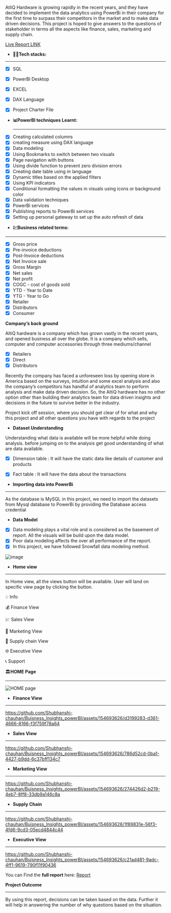 AtliQ Hardware is growing rapidly in the recent years, and they have decided to implement the data analytics using PowerBi in their company for the first time to surpass their competitors in the market and to make data driven decisions. This project is hoped to give answers to the questions of stakeholder in terms all the aspects like finance, sales, marketing and supply chain.


[Live Report LINK](https://app.powerbi.com/view?r=eyJrIjoiZmZjNjA2MmUtNjk3ZS00MjFhLThlZWItNjE5YjFiYzA2NzA2IiwidCI6ImM2ZTU0OWIzLTVmNDUtNDAzMi1hYWU5LWQ0MjQ0ZGM1YjJjNCJ9)

- **👨‍💻Tech stacks:**
***

- [x] SQL
- [x] PowerBI Desktop
- [x] EXCEL
- [x] DAX Language
- [x] Project Charter File


- **📊PowerBI techniques Learnt:**
  ***
- [x] Creating calculated columns
- [x] creating measure using DAX language
- [x] Data modeling
- [x] Using Bookmarks to switch between two visuals
- [x] Page navigation with buttons
- [x] Using divide function to prevent zero division errors
- [x] Creating date table using m language
- [x] Dynamic titles based on the applied filters
- [x] Using KPI indicators
- [x] Conditional formatting the values in visuals using icons or background color
- [x] Data validation techniques
- [x] PowerBi services
- [x] Publishing reports to PowerBi services
- [x] Setting up personal gateway to set up the auto refresh of data

- **💹Business related terms:**
***

- [x] Gross price
- [x] Pre-invoice deductions
- [x] Post-Invoice deductions
- [x] Net Invoice sale
- [x] Gross Margin
- [x] Net sales
- [x] Net profit
- [x] COGC - cost of goods sold
- [x] YTD - Year to Date
- [x] YTG - Year to Go
- [x] Retailer
- [x] Distributors
- [x] Consumer

**Company’s back ground**

AltiQ hardware is a company which has grown vastly in the recent years, and opened business all over the globe. It is a company which sells, computer and computer accessories through three mediums/channel
- [x] Retailers
- [x] Direct
- [x] Distributors

Recently the company has faced a unforeseen loss by opening store in America based on the surveys, intuition and some excel analysis and also the company’s competitors has handful of analytics team to perform analysis and make data driven decision. So, the AltiQ hardware has no other option other than building their analytics team for data driven insights and decisions in the future to survive better in the industry.

Project kick off session, where you should get clear of for what and why this project and all other questions you have with regards to the project

- **Dataset Understanding**

Understanding what data is available will be more helpful while doing analysis. before jumping on to the analysis get good understanding of what are data available.

- [x] Dimension table : It will have the static data like details of customer and products

- [x] Fact table : It will have the data about the transactions

- **Importing data into PowerBi**
***
As the database is MySQL in this project, we need to import the datasets from Mysql database to PowerBi by providing the Database access credential

- **Data Model**

- [x] Data modeling plays a vital role and is considered as the basement of report. All the visuals will be build upon the data model.
- [x] Poor data modeling affects the over all performance of the report.
- [x] In this project, we have followed Snowfall data modeling method.

![image](https://github.com/Shubhanshi-chauhan/Buisness_Insights_powerBI/assets/154693626/9f943ec0-45ab-402c-b428-6c76aaf8e3b2)


- **Home view**
***

In Home view, all the views button will be available. User will land on specific view page by clicking the button.

  💡 Info
      
  💰 Finance View

  💹 Sales View

  🚀 Marketing View

  🚚 Supply chain View

  🌐 Executive View

  📞 Support
  

  🏛️**HOME Page**
  ***

![HOME page](https://github.com/Shubhanshi-chauhan/Buisness_Insights_powerBI/assets/154693626/c5390361-097a-46d4-bfae-dde8a38a8e5f)

- **Finance View**
***

https://github.com/Shubhanshi-chauhan/Buisness_Insights_powerBI/assets/154693626/d3199283-d361-4666-8166-f3f759f78a64

- **Sales View**
***


https://github.com/Shubhanshi-chauhan/Buisness_Insights_powerBI/assets/154693626/786d52cd-0ba1-4427-b9dd-6c37bff134c7

- **Marketing View**
***


https://github.com/Shubhanshi-chauhan/Buisness_Insights_powerBI/assets/154693626/274426d2-b219-4eb7-8ff8-33db9a146c8a

- **Supply Chain**
***



https://github.com/Shubhanshi-chauhan/Buisness_Insights_powerBI/assets/154693626/1f89831e-56f3-4fd6-9cd3-05ecd4844c44

- **Executive View**
***



https://github.com/Shubhanshi-chauhan/Buisness_Insights_powerBI/assets/154693626/c21ad481-9adc-4ff1-9619-790f11f90436

You can Find the **full report** here: [Report](https://www.novypro.com/project/buisnessinsights)

**Project Outcome**
***
By using this report, decisions can be taken based on the data. Further it will help in answering the number of why questions based on the situation.
